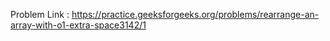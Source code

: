 Problem Link : https://practice.geeksforgeeks.org/problems/rearrange-an-array-with-o1-extra-space3142/1